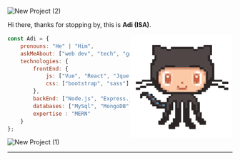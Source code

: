 ![New Project (2)](https://user-images.githubusercontent.com/59229608/101164714-abf9cd00-365f-11eb-9112-02989ffb6874.png)

Hi there, thanks for stopping by, this is **Adi (ISA)**.

<img align='right' src="https://raw.githubusercontent.com/iCharlesZ/FigureBed/master/img/octocat.gif" width="230">

```javascript
const Adi = {
    pronouns: "He" | "Him",
    askMeAbout: ["web dev", "tech", "game dev"],
    technologies: {
        frontEnd: {
            js: ["Vue", "React", "Jquery"],
            css: ["bootstrap", "sass"]
        },
        backEnd: ["Node.js", "Express.js" ,"Django", "Flask" , "Python" , "Json" ,],
        databases: ["MySql", "MongoDB" , "Firebase"],
        expertise : "MERN"
    }
};
```


![New Project (1)](https://user-images.githubusercontent.com/59229608/101164787-c92e9b80-365f-11eb-894a-d94d4f39f61b.png)

---
